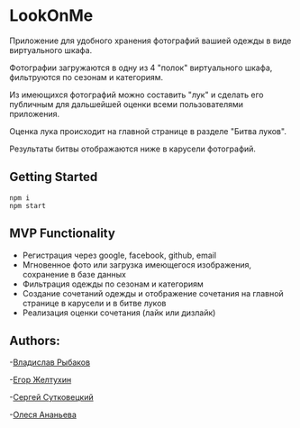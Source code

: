 # LookOnMe
Приложение для удобного хранения фотографий вашией одежды в виде виртуального шкафа. 

Фотографии загружаются в одну из 4 "полок" виртуального шкафа, фильтруются по сезонам и категориям.

Из имеющихся фотографий можно составить "лук" и сделать его публичным для дальшейшей оценки всеми пользователями приложения.

Оценка лука происходит на главной странице в разделе "Битва луков". 

Результаты битвы отображаются ниже в карусели фотографий.

## Getting Started
```
npm i
npm start
```

## MVP Functionality
- Регистрация через google, facebook, github, email
- Мгновенное фото или загрузка имеющегося изображения, сохранение в базе данных
- Фильтрация одежды по сезонам и категориям
- Создание сочетаний одежды и отображение сочетания на главной странице в карусели и в битве луков
- Реализация оценки сочетания (лайк или дизлайк) 

## Authors:
-[Владислав Рыбаков](https://github.com/VladRyb)

-[Егор Желтухин](https://github.com/EgorZ7901)

-[Сергей Сутковецкий ](https://github.com/SutkoVetskii)

-[Олеся Ананьева](https://github.com/OlesyaAnaneva)
